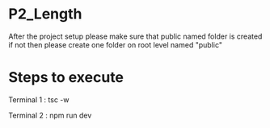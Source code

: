 # P2_Length


After the project setup please make sure that public named folder is created if not then please create one folder on root level named "public"

# Steps to execute

Terminal 1 : tsc -w

Terminal 2 : npm run dev
